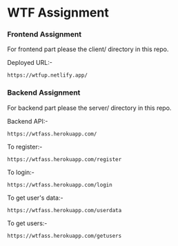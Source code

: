 # WTF Assignment


### Frontend Assignment

For frontend part please the client/ directory in this repo.

Deployed URL:-
```
https://wtfup.netlify.app/
 ```

### Backend Assignment

For backend part please the server/ directory in this repo.

Backend API:-
```
https://wtfass.herokuapp.com/
 ```

To register:-
```
https://wtfass.herokuapp.com/register
 ```

To login:-
```
https://wtfass.herokuapp.com/login
 ```

To get user's data:-
```
https://wtfass.herokuapp.com/userdata
 ```

To get users:-
```
https://wtfass.herokuapp.com/getusers
 ```